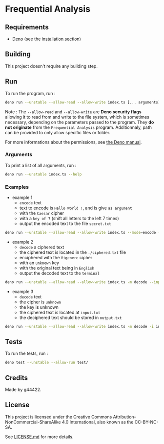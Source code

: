 # Frequential Analysis

## Requirements

* [Deno](https://deno.land/) (see the [installation section](https://deno.land/manual@main/getting_started/installation))

## Building

This project doesn't require any building step.

## Run

To run the program, run :

```bash
deno run --unstable --allow-read --allow-write index.ts [... arguments]
```

Note : The `--allow-read` and `--allow-write` are **Deno security flags** allowing it to read from and write to the file system, which is sometimes necessary, depending on the parameters passed to the program. They **do not originate** from the `Frequential Analysis` program. Additionnaly, path can be provided to only allow specific files or folder.

For more informations about the permissions, see [the Deno manual](https://deno.land/manual@main/getting_started/permissions).

### Arguments

To print a list of all arguments, run :

```bash
deno run --unstable index.ts --help
```

### Examples

* example 1
  * `encode` text
  * text to encode is `Hello World !`, and is give `as argument`
  * with the `Caesar` cipher
  * with a `key of 7` (shift all letters to the left 7 times)
  * output the encoded text to the file `secret.txt`

```bash
deno run --unstable --allow-read --allow-write index.ts --mode=encode -k=7 -i "Hello World !" --output-file=./secret.txt -a caesar
```

* example 2
  * `decode` a ciphered text
  * the ciphered text is located in the `./ciphered.txt` file
  * enciphered with the `Vigenere` cipher
  * with an `unknown` key
  * with the original text being in `English`
  * output the decoded text to the `terminal`

```bash
deno run --unstable --allow-read --allow-write index.ts -m decode --input ./ciphered.txt --algorithm=vigenere -lang=en
```

* example 3
  * `decode` text
  * the cipher is `unknown`
  * the key is unknown
  * the ciphered text is located at `input.txt`
  * the deciphered text should be stored in `output.txt`

```bash
deno run --unstable --allow-read --allow-write index.ts -m decode -i input.txt -o output.txt
```

## Tests

To run the tests, run :

```bash
deno test --unstable --allow-run test/
```

## Credits

Made by g44422.

## License

This project is licensed under the Creative Commons Attribution-NonCommercial-ShareAlike 4.0 International, also known as the CC-BY-NC-SA.

See [LICENSE.md](./LICENSE.md) for more details.
